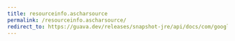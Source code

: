 ```yaml
---
title: resourceinfo.ascharsource
permalink: /resourceinfo.ascharsource/
redirect_to: https://guava.dev/releases/snapshot-jre/api/docs/com/google/common/reflect/ClassPath.ResourceInfo.html#asCharSource-java.nio.charset.Charset-
---
```

